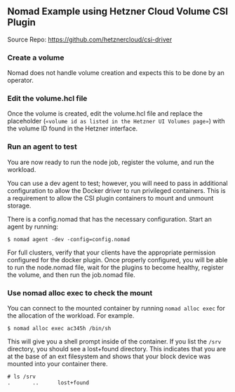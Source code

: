 ## Nomad Example using Hetzner Cloud Volume CSI Plugin

Source Repo: https://github.com/hetznercloud/csi-driver

### Create a volume

Nomad does not handle volume creation and expects this to be done by an operator.

### Edit the volume.hcl file

Once the volume is created, edit the volume.hcl file and replace the placeholder
(`«volume id as listed in the Hetzner UI Volumes page»`) with the volume ID
found in the Hetzner interface.

### Run an agent to test

You are now ready to run the node job, register the volume, and run the workload.

You can use a dev agent to test; however, you will need to pass in additional
configuration to allow the Docker driver to run privileged containers. This is
a requirement to allow the CSI plugin containers to mount and unmount storage.

There is a config.nomad that has the necessary configuration. Start an agent by
running:

```shell
$ nomad agent -dev -config=config.nomad
```

For full clusters, verify that your clients have the appropriate permission
configured for the docker plugin. Once properly configured, you will be able to
run the node.nomad file, wait for the plugins to become healthy, register the
volume, and then run the job.nomad file.

### Use nomad alloc exec to check the mount

You can connect to the mounted container by running `nomad alloc exec` for the
allocation of the workload. For example.

```shell
$ nomad alloc exec ac345h /bin/sh
```

This will give you a shell prompt inside of the container. If you list the `/srv`
directory, you should see a lost+found directory. This indicates that you are at
the base of an ext filesystem and shows that your block device was mounted into
your container there.

```shell
# ls /srv
.       ..      lost+found
```
